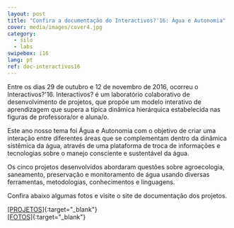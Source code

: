 ```yaml
---
layout: post
title: "Confira a documentação do Interactivos?'16: Água e Autonomia"
cover: media/images/cover4.jpg
category:
  - silo
  - labs
swipebox: i16
lang: pt
ref: doc-interactivos16
---
```

Entre os dias 29 de outubro e 12 de novembro de 2016, ocorreu o Interactivos?'16. Interactivos? é um laboratório colaborativo de desenvolvimento de projetos, que propõe um modelo interativo de aprendizagem que supera a típica dinâmica hierárquica estabelecida nas figuras de professora/or e aluna/o.  

Este ano nosso tema foi Água e Autonomia com o objetivo de criar uma interação entre diferentes áreas que se complementam dentro da dinâmica sistêmica da água, através de uma plataforma de troca de informações e tecnologias sobre o manejo consciente e sustentável da água.

Os cinco projetos desenvolvidos abordaram questões sobre agroecologia, saneamento, preservação e monitoramento de água usando diversas ferramentas, metodologias, conhecimentos e linguagens.

Confira abaixo algumas fotos e visite o site de documentação dos projetos.

[[PROJETOS]](https://interactivos.silo.org.br/2016/){:target="_blank"}  
[[FOTOS]](https://www.flickr.com/photos/interactivos16/){:target="_blank"}
